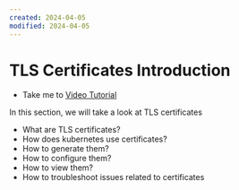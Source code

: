```yaml
---
created: 2024-04-05
modified: 2024-04-05
---
```

# TLS Certificates Introduction
  - Take me to [Video Tutorial](https://kodekloud.com/topic/tls-introduction/)
  
In this section, we will take a look at TLS certificates
- What are TLS certificates?
- How does kubernetes use certificates?
- How to generate them?
- How to configure them?
- How to view them?
- How to troubleshoot issues related to certificates
